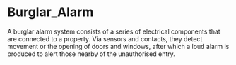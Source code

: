 # Burglar_Alarm
A burglar alarm system consists of a series of electrical components that are connected to a property. Via sensors and contacts, they detect movement or the opening of doors and windows, after which a loud alarm is produced to alert those nearby of the unauthorised entry. 
